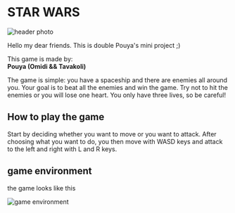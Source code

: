 # STAR WARS
![header photo](https://raw.githubusercontent.com/WhoIsPo0/P-P_StarWars/main/readme%20pics/header%20photo.png)

Hello my dear friends.
This is double Pouya's mini project ;)

This game is made by: <br>
**Pouya (Omidi && Tavakoli)** 

The game is simple: you have a spaceship and there are enemies all around you.
Your goal is to beat all the enemies and win the game.
Try not to hit the enemies or you will lose one heart.
You only have three lives, so be careful!

## How to play the game
Start by deciding whether you want to move or you want to attack.
After choosing what you want to do,
you then move with WASD keys and attack to the left and right with L and R keys.
## game environment
the game looks like this <br>

![game environment](https://github.com/WhoIsPo0/P-P_StarWars/assets/69327223/1cba0034-0aa2-44ba-b21b-eaa1fbdcb967)
